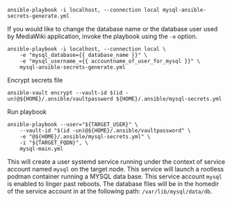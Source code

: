 ```
ansible-playbook -i localhost, --connection local mysql-ansible-secrets-generate.yml
```

If you would like to change the database name or the database user used by MediaWiki application, invoke the playbook using the `-e` option.

```
ansible-playbook -i localhost, --connection local \
    -e "mysql_database={{ database_name }}" \
    -e "mysql_username_={{ accountname_of_user_for_mysql }}" \
    mysql-ansible-secrets-generate.yml
```

Encrypt secrets file

```
ansible-vault encrypt --vault-id $(id -un)@${HOME}/.ansible/vaultpassword ${HOME}/.ansible/mysql-secrets.yml
```

Run playbook

```
ansible-playbook --user="${TARGET_USER}" \
    --vault-id "$(id -un)@${HOME}/.ansible/vaultpassword" \
    -e "@${HOME}/.ansible/mysql-secrets.yml" \
    -i "${TARGET_FQDN}", \
    mysql-main.yml
```

This will create a user systemd service running under the context of service account named `mysql` on the target node.
This service will launch a rootless podman container running a MYSQL data base.
This service account `mysql` is enabled to linger past reboots.
The database files will be in the homedir of the service account in at the following path: `/var/lib/mysql/data/db`.
